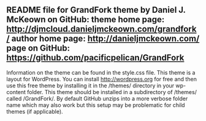 README file for GrandFork theme by Daniel J. McKeown on GitHub: 
theme home page: http://djmcloud.danieljmckeown.com/grandfork/
author home page: http://danieljmckeown.com/ 
page on GitHub: https://github.com/pacificpelican/GrandFork 
-------------------------------------------------
Information on the theme can be found in the style.css file.
This theme is a layout for WordPress.  You can install http://wordpress.org for free and then use this free theme by installing it in the /themes/ directory in your wp-content folder.
This theme should be installed in a subdirectory of /themes/ called /GrandFork/.  By default GitHub unzips into a more verbose folder name which may also work but this setup may be problematic for child themes (if applicable).